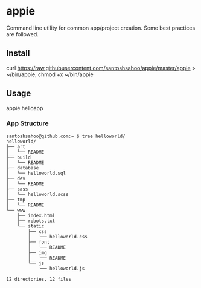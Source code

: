 appie
=====

Command line utility for common app/project creation. Some best practices are followed.

## Install
curl https://raw.githubusercontent.com/santoshsahoo/appie/master/appie > ~/bin/appie; chmod +x ~/bin/appie

## Usage
appie helloapp

### App Structure
```
santoshsahoo@github.com:~ $ tree helloworld/
helloworld/
├── art
│   └── README
├── build
│   └── README
├── database
│   └── helloworld.sql
├── dev
│   └── README
├── sass
│   └── helloworld.scss
├── tmp
│   └── README
└── www
    ├── index.html
    ├── robots.txt
    └── static
        ├── css
        │   └── helloworld.css
        ├── font
        │   └── README
        ├── img
        │   └── README
        └── js
            └── helloworld.js

12 directories, 12 files
```
